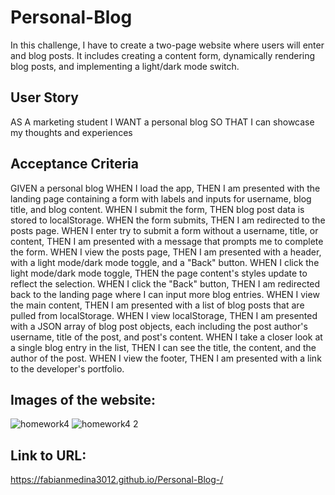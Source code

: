 # Personal-Blog
In this challenge, I have to create a two-page website where users will enter and blog posts. It includes creating a content form, dynamically rendering blog posts, and implementing a light/dark mode switch.

## User Story 
AS A marketing student
I WANT a personal blog
SO THAT I can showcase my thoughts and experiences

## Acceptance Criteria 
GIVEN a personal blog
WHEN I load the app,
THEN I am presented with the landing page containing a form with labels and inputs for username, blog title, and blog content.
WHEN I submit the form,
THEN blog post data is stored to localStorage.
WHEN the form submits,
THEN I am redirected to the posts page.
WHEN I enter try to submit a form without a username, title, or content,
THEN I am presented with a message that prompts me to complete the form.
WHEN I view the posts page,
THEN I am presented with a header, with a light mode/dark mode toggle, and a "Back" button.
WHEN I click the light mode/dark mode toggle,
THEN the page content's styles update to reflect the selection.
WHEN I click the "Back" button,
THEN I am redirected back to the landing page where I can input more blog entries.
WHEN I view the main content,
THEN I am presented with a list of blog posts that are pulled from localStorage.
WHEN I view localStorage,
THEN I am presented with a JSON array of blog post objects, each including the post author's username, title of the post, and post's content.
WHEN I take a closer look at a single blog entry in the list,
THEN I can see the title, the content, and the author of the post.
WHEN I view the footer,
THEN I am presented with a link to the developer's portfolio.

## Images of the website:
![homework4](https://github.com/fabianmedina3012/Employee-Payroll/assets/164245084/af8fe71d-d233-4c48-ac78-3149a59292b8)
![homework4 2](https://github.com/fabianmedina3012/Employee-Payroll/assets/164245084/f296ca73-6b5b-4d8c-a67d-7fef67893789)



## Link to URL:
https://fabianmedina3012.github.io/Personal-Blog-/



